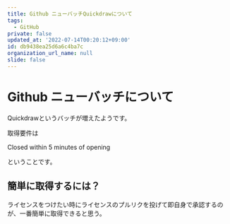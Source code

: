 ```yaml
---
title: Github ニューバッチQuickdrawについて
tags:
  - GitHub
private: false
updated_at: '2022-07-14T00:20:12+09:00'
id: db9438ea25d6a6c4ba7c
organization_url_name: null
slide: false
---
```

# Github ニューバッチについて

Quickdrawというバッチが増えたようです。

取得要件は

Closed within 5 minutes of opening

ということです。


## 簡単に取得するには？

ライセンスをつけたい時にライセンスのプルリクを投げて即自身で承認するのが、一番簡単に取得できると思う。
